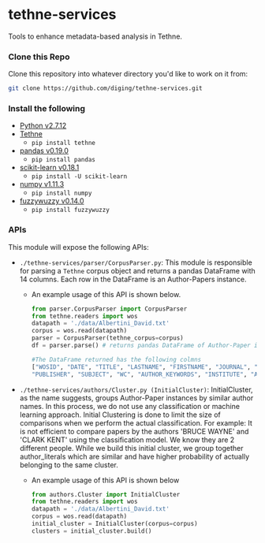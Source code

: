 # tethne-services
Tools to enhance metadata-based analysis in Tethne.


### Clone this Repo
Clone this repository into whatever directory you'd like to work on it from:

```bash
git clone https://github.com/diging/tethne-services.git
```

### Install the following
*   [Python v2.7.12](https://www.python.org/downloads/release/python-2712/)
*   [Tethne](http://pythonhosted.org/tethne/)
    *   `pip install tethne`
*   [pandas v0.19.0](http://pandas.pydata.org/)
    *   `pip install pandas`
*   [scikit-learn v0.18.1](http://scikit-learn.org/stable/)
    *   `pip install -U scikit-learn`
*   [numpy v1.11.3](http://www.numpy.org/)
    *   `pip install numpy`
*   [fuzzywuzzy v0.14.0](https://pypi.python.org/pypi/fuzzywuzzy)
    *   `pip install fuzzywuzzy`


### APIs

This module will expose the following APIs:

* `./tethne-services/parser/CorpusParser.py`: 
This module is responsible for parsing a `Tethne` corpus object and returns a pandas DataFrame with 14 columns. 
Each row in the DataFrame is an Author-Papers instance.

    * An example usage of this API is shown below.
    
        ```python
        from parser.CorpusParser import CorpusParser
        from tethne.readers import wos
        datapath = './data/Albertini_David.txt'
        corpus = wos.read(datapath)
        parser = CorpusParser(tethne_corpus=corpus)
        df = parser.parse() # returns pandas DataFrame of Author-Paper instances.
        
        #The DataFrame returned has the following colmns
        ["WOSID", "DATE", "TITLE", "LASTNAME", "FIRSTNAME", "JOURNAL", "EMAILADDRESS",
        "PUBLISHER", "SUBJECT", "WC", "AUTHOR_KEYWORDS", "INSTITUTE", "AUTH_LITERAL", "CO-AUTHORS"]
        
        ```
     

* `./tethne-services/authors/Cluster.py (InitialCluster)`: 
InitialCluster, as the name suggests, groups Author-Paper instances by similar author names. In this process, we
do not use any classification or machine learning approach. Initial Clustering is done to limit the size of comparisons when we perform the actual classification.
For example: It is not efficient to compare papers by the authors 'BRUCE WAYNE' and 'CLARK KENT' using the classification model. We know they are 2 different people.
While we build this initial cluster, we group together author_literals which are similar and have higher probability of actually belonging to the same cluster.

    * An example usage of this API is shown below 
    
        ```python
        from authors.Cluster import InitialCluster
        from tethne.readers import wos
        datapath = './data/Albertini_David.txt'
        corpus = wos.read(datapath)
        initial_cluster = InitialCluster(corpus=corpus)
        clusters = initial_cluster.build()
        ```



 

